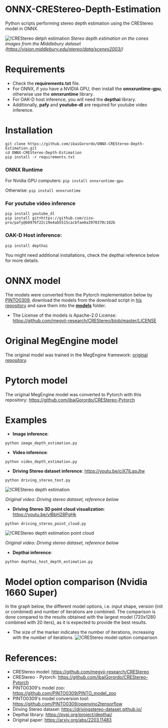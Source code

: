 # ONNX-CREStereo-Depth-Estimation
 Python scripts performing stereo depth estimation using the CREStereo model in ONNX.
 
![!CREStereo detph estimation](https://github.com/ibaiGorordo/ONNX-CREStereo-Depth-Estimation/blob/main/doc/img/out.jpg)
*Stereo depth estimation on the cones images from the Middlebury dataset (https://vision.middlebury.edu/stereo/data/scenes2003/)*

# Requirements

 * Check the **requirements.txt** file. 
 * For ONNX, if you have a NVIDIA GPU, then install the **onnxruntime-gpu**, otherwise use the **onnxruntime** library.
 * For OAK-D host inference, you will need the **depthai** library.
 * Additionally, **pafy** and **youtube-dl** are required for youtube video inference.
 
# Installation
```
git clone https://github.com/ibaiGorordo/ONNX-CREStereo-Depth-Estimation.git
cd ONNX-CREStereo-Depth-Estimation
pip install -r requirements.txt
```
### ONNX Runtime
For Nvidia GPU computers:
`pip install onnxruntime-gpu`

Otherwise:
`pip install onnxruntime`

### For youtube video inference
```
pip install youtube_dl
pip install git+https://github.com/zizo-pro/pafy@b8976f22c19e4ab5515cacbfae0a3970370c102b
```

### OAK-D Host inference:
```pip install depthai```

You might need additional installations, check the depthai reference below for more details.

# ONNX model
The models were converted from the Pytorch implementation below by [PINTO0309](https://github.com/PINTO0309), download the models from the download script in [his repository](https://github.com/PINTO0309/PINTO_model_zoo/tree/main/284_CREStereo) and save them into the **[models](https://github.com/ibaiGorordo/ONNX-CREStereo-Depth-Estimation/tree/main/models)** folder. 
- The License of the models is Apache-2.0 License: https://github.com/megvii-research/CREStereo/blob/master/LICENSE

# Original MegEngine model
The original model was trained in the MegEngine framework: [original repository](https://github.com/megvii-research/CREStereo).

# Pytorch model
The original MegEngine model was converted to Pytorch with this repository: https://github.com/ibaiGorordo/CREStereo-Pytorch
 
# Examples

 * **Image inference**:
 ```
 python image_depth_estimation.py
 ```

 * **Video inference**:
 ```
 python video_depth_estimation.py
 ```
 
 * **Driving Stereo dataset inference**: https://youtu.be/ciX7ILgpJtw
 ```
 python driving_stereo_test.py
 ```
 ![!CREStereo depth estimation](https://github.com/ibaiGorordo/ONNX-CREStereo-Depth-Estimation/blob/main/doc/img/crestereo.gif)
  
 *Original video: Driving stereo dataset, reference below*

 * **Driving Stereo 3D point cloud visualization**: https://youtu.be/vlBbH28PgHk
 ```
 python driving_stereo_point_cloud.py
 ```
 ![!CREStereo depth estimation point cloud](https://github.com/ibaiGorordo/ONNX-CREStereo-Depth-Estimation/blob/main/doc/img/crestereo_point.gif)
  
 *Original video: Driving stereo dataset, reference below*
  
  

 * **Depthai inference**: 
 ```
 python depthai_host_depth_estimation.py
 ```
# Model option comparison (Nvidia 1660 Super)
In the graph below, the different model options, i.e. input shape, version (init or combined) and number of iterations are combined. The comparison is done compared to the results obtained with the largest model (720x1280 combined with 20 iters), as it is expected to provide the best results. 
- The size of the marker indicates the number of iterations, increasing with the number of iterations.
![!CREStereo model option comparison](https://github.com/ibaiGorordo/ONNX-CREStereo-Depth-Estimation/blob/main/doc/img/crestereo_options_comp.png)

# References:
* CREStereo model: https://github.com/megvii-research/CREStereo
* CREStereo - Pytorch: https://github.com/ibaiGorordo/CREStereo-Pytorch
* PINTO0309's model zoo: https://github.com/PINTO0309/PINTO_model_zoo
* PINTO0309's model conversion tool: https://github.com/PINTO0309/openvino2tensorflow
* Driving Stereo dataset: https://drivingstereo-dataset.github.io/
* Depthai library: https://pypi.org/project/depthai/
* Original paper: https://arxiv.org/abs/2203.11483
